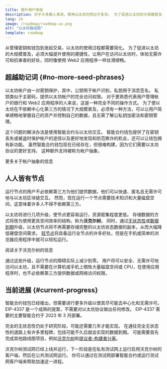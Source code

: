 ```yaml
---
title: 提升用户体验
description: 对于大多数人来说，使用以太坊仍然过于复杂。 为了促进以太坊的大规模普及，必须大幅降低其进入门槛 - 必须让用户在访问以太坊时，享受去中心化、无需许可和抗审查的好处，同时像使用传统的 Web2 应用程序一样丝滑顺畅。
lang: zh
image: /roadmap/roadmap-ux.png
alt: "以太坊路线图"
template: roadmap
---
```


从管理密钥和钱包到发起交易，以太坊的使用过程都需要简化。 为了促进以太坊的大规模普及，必须大幅提升使用的便捷性，让用户在访问以太坊时，体验无需许可和抗审查的好处，同时像使用 Web2 应用程序一样丝滑顺畅。

## 超越助记词 {#no-more-seed-phrases}

以太坊帐户由一对密钥保护，其中，公钥用于帐户识别，私钥用于消息签名。 私钥类似于主密码，提供以太坊帐户的完全访问权限。 对于更熟悉代表用户管理帐户的银行和 Web2 应用程序的人来说，这是一种完全不同的操作方式。 为了使以太坊在不依赖中心化第三方的情况下大规模普及，必须有一种方法，可以让用户简单顺畅地掌握自己的资产并控制自己的数据，且无需了解公私钥加密法和密钥管理。

这个问题的解决办法是使用智能合约与以太坊交互。 智能合约钱包提供了在密钥丢失或被盗时保护帐户的途径以及更好地发现和防范欺诈的机会，还可以让钱包拥有新功能。 虽然智能合约钱包现在已经存在，但很难构建，因为它们需要以太坊协议的更好支持。 这种额外支持被称为帐户抽象。

<ButtonLink variant="outline-color" to="/roadmap/account-abstraction/">更多关于帐户抽象的信息</ButtonLink>

## 人人皆有节点

运行节点的用户不必依赖第三方为他们提供数据，他们可以快速、匿名且无需许可地与以太坊区块链交互。 然而，现在运行一个节点需要技术知识和大量磁盘空间，这意味着许多人不得不依赖第三方。

以太坊将进行几项升级，使节点更容易运行，资源密集程度更低。 存储数据的方式将改为使用更具空间效率的结构，称为**沃克尔树**。 同时，通过[无状态性](/roadmap/statelessness)或[数据到期](/roadmap/statelessness/#data-expiry)升级，以太坊节点将不再需要存储完整的以太坊状态数据的副本，从而大幅降低硬盘空间需求。 [轻节点](/developers/docs/nodes-and-clients/light-clients/)将具备运行全节点的许多好处，但是在手机或简单的浏览器应用程序中就可以轻松运行。

<ButtonLink variant="outline-color" to="/roadmap/verkle-trees/">阅读关于沃克尔树的信息</ButtonLink>

通过这些升级，运行节点的障碍实际上减少到零。 用户将可以安全、无需许可地访问以太坊，且不需要在计算机或手机上牺牲大量磁盘空间或 CPU，在使用应用程序时，也不必依赖第三方提供数据或网络访问权限。

## 当前进展 {#current-progress}

智能合约钱包已经推出，但需要进行更多升级以使其尽可能去中心化和无需许可。 EIP-4337 是一个成熟的提案，不需要对以太坊协议做出任何修改。 EIP-4337 需要的主要智能合约于 2023 年 3 月部署。

完全的无状态性仍处于研究阶段，可能还需要几年才能实现。 在通往完全无状态性的道路上有许多里程碑，包括可能不久后就会实现的数据到期。 可能需要首先完成其他路线图项目，例如[沃克尔树](/roadmap/verkle-trees/)和[提议者-构建者分离](/roadmap/pbs/)。

沃克尔树测试网已经上线并运行，下一阶段是在私有测试网上运行启用沃克尔树的客户端，然后在公共测试网运行。 你可以通过在测试网部署智能合约或运行测试网客户端来帮助加速这一进程。
